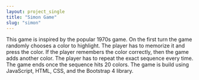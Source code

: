 ```yaml
---
layout: project_single
title: "Simon Game"
slug: "simon"
---
```


This game is inspired by the popular 1970s game. On the first turn the game randomly chooses a color to highlight. The player has to memorize it and press the color. If the player remembers the color correctly, then the game adds another color. The player has to repeat the exact sequence every time. The game ends once the sequence hits 20 colors. The game is build using JavaScript, HTML, CSS, and the Bootstrap 4 library.
